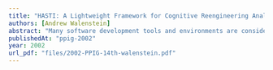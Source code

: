 ```yaml
---
title: "HASTI: A Lightweight Framework for Cognitive Reengineering Analysis"
authors: [Andrew Walenstein]
abstract: "Many software development tools and environments are considered useful because they beneficially reengineer developer cognition. Consequently, to design useful computer tools in cognitive work domains such as software development, one needs to be able to appreciate the possibilities for improving cognition. We argue that to do this, designers need more appropriate cognitive theories and models. In particular, they need models designed to highlight cognitive reengineering possibilities and issues. To address this need, we propose a lightweight modeling framework called HASTI. The intent of HASTI is to support “quick and dirty” cognitive reengineering analysis during the early stages of design. We illustrate HASTI’s applicability in analyzing cognitive support in software development tools."
publishedAt: "ppig-2002"
year: 2002
url_pdf: "files/2002-PPIG-14th-walenstein.pdf"
---
```

